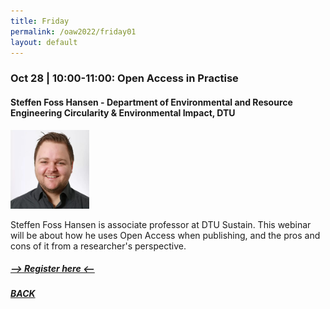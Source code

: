 ```yaml
---
title: Friday
permalink: /oaw2022/friday01
layout: default
---
```


### Oct 28 | 10:00-11:00: Open Access in Practise

#### Steffen Foss Hansen - Department of Environmental and Resource Engineering Circularity & Environmental Impact, DTU

<img src="/images/SFH.jpg" alt="Steffen Foss Hansen" style="height: 25%; width:25%;"/>

Steffen Foss Hansen is associate professor at DTU Sustain. This webinar will be about how he uses Open Access when publishing, and the pros and cons of it from a researcher's perspective.

##### [--> Register here <--](https://ku-dk.libwizard.com/f/oa_week_web9)

##### [BACK](https://openaccess.dk/oaw2022#programme-of-the-danish-open-access-week-2022)


